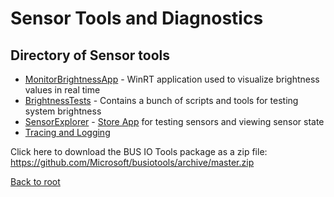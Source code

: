 # Sensor Tools and Diagnostics


## Directory of Sensor tools
* [MonitorBrightnessApp](Tools/MonitorBrightnessApp) - WinRT application used to visualize brightness values in real time 
* [BrightnessTests](Tools/BrightnessTests) - Contains a bunch of scripts and tools for testing system brightness
* [SensorExplorer](Tools/SensorExplorer) - [Store App](http://aka.ms/sensorexplorer) for testing sensors and viewing sensor state
* [Tracing and Logging](tracing/README.md) 


Click here to download the BUS IO Tools package as a zip file: https://github.com/Microsoft/busiotools/archive/master.zip


[Back to root](http://aka.ms/bustools) 

